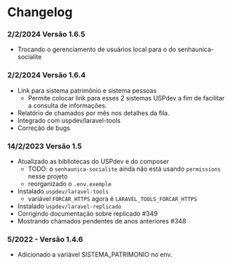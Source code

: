 # Changelog

### 2/2/2024 Versão 1.6.5

* Trocando o gerenciamento de usuários local para o do senhaunica-socialite

### 2/2/2024 Versão 1.6.4

* Link para sistema patrimônio e sistema pessoas
  * Permite colocar link para esses 2 sistemas USPdev a fim de facilitar a consulta de informações.
* Relatório de chamados por mês nos detalhes da fila.
* Integrado com uspdev/laravel-tools
* Correção de bugs

### 14/2/2023 Versão 1.5 

* Atualizado as bibliotecas do USPdev e do composer
    * TODO: o `senhaunica-socialite` ainda não está usando `permissions` nesse projeto
    * reorganizado o `.env.exemple`
* Instalado `uspdev/laravel-tools`
    * variável `FORCAR_HTTPS` agora é `LARAVEL_TOOLS_FORCAR_HTTPS`
* Instalado `uspdev/laravel-replicado`
* Corrigindo documentação sobre replicado #349
* Mostrando chamados pendentes de anos anteriores #348

### 5/2022 - Versão 1.4.6

* Adicionado a variável SISTEMA_PATRIMONIO no env.
